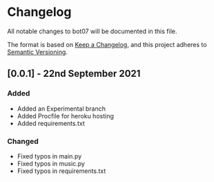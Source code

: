# Changelog

All notable changes to bot07 will be documented in this file.

The format is based on [Keep a Changelog](https://keepachangelog.com/en/1.0.0/),
and this project adheres to [Semantic Versioning](https://semver.org/spec/v2.0.0.html).

## [0.0.1] - 22nd September 2021

### Added

- Added an Experimental branch
- Added Procfile for heroku hosting
- Added requirements.txt

### Changed

- Fixed typos in main.py
- Fixed typos in music.py
- Fixed typos in requirements.txt
